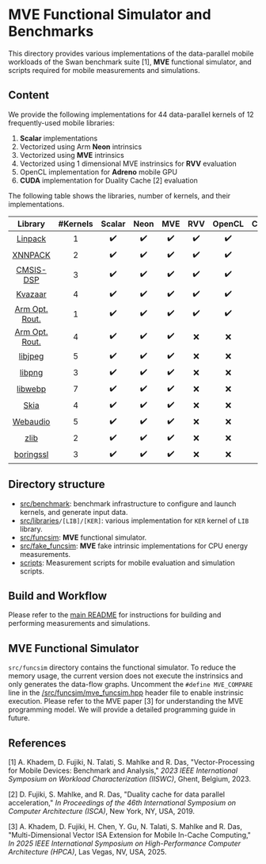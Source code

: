 # MVE Functional Simulator and Benchmarks

This directory provides various implementations of the data-parallel mobile workloads of the Swan benchmark suite \[1\], **MVE** functional simulator, and scripts required for mobile measurements and simulations.

## Content

We provide the following implementations for 44 data-parallel kernels of 12 frequently-used mobile libraries:

1. **Scalar** implementations
2. Vectorized using Arm **Neon** intrinsics
3. Vectorized using **MVE** intrinsics
4. Vectorized using 1 dimensional MVE instrinsics for **RVV** evaluation
5. OpenCL implementation for **Adreno** mobile GPU
6. **CUDA** implementation for Duality Cache \[2\] evaluation 

The following table shows the libraries, number of kernels, and their implementations.

<div align="center">

| Library | #Kernels | Scalar | Neon | MVE | RVV | OpenCL | CUDA |
| :-----: | :------: | :----: | :--: | :-: | :-: | :----: | :--: |
| [Linpack](/benchmarks/src/libraries/linpack/) | 1 | :heavy_check_mark: | :heavy_check_mark: | :heavy_check_mark: | :heavy_check_mark: | :heavy_check_mark: | :heavy_check_mark: |
| [XNNPACK](/benchmarks/src/libraries/xnnpack/) | 2 | :heavy_check_mark: | :heavy_check_mark: | :heavy_check_mark: | :heavy_check_mark: | :heavy_check_mark: | :heavy_check_mark: |
| [CMSIS-DSP](/benchmarks/src/libraries/cmsisdsp/) | 3 | :heavy_check_mark: | :heavy_check_mark: | :heavy_check_mark: | :heavy_check_mark: | :heavy_check_mark: | :heavy_check_mark: |
| [Kvazaar](/benchmarks/src/libraries/kvazaar/) | 4 | :heavy_check_mark: | :heavy_check_mark: | :heavy_check_mark: | :heavy_check_mark: | :heavy_check_mark: | :heavy_check_mark: |
| [Arm Opt. Rout.](/benchmarks/src/libraries/optroutines/) | 1 | :heavy_check_mark: | :heavy_check_mark: | :heavy_check_mark: | :heavy_check_mark: | :heavy_check_mark: | :heavy_check_mark: |
| [Arm Opt. Rout.](/benchmarks/src/libraries/optroutines/) | 4 | :heavy_check_mark: | :heavy_check_mark: | :heavy_check_mark: | :x: | :x: | :x: |
| [libjpeg](/benchmarks/src/libraries/libjpeg/) | 5 | :heavy_check_mark: | :heavy_check_mark: | :heavy_check_mark: | :x: | :x: | :x: |
| [libpng](/benchmarks/src/libraries/libpng/) | 3 | :heavy_check_mark: | :heavy_check_mark: | :heavy_check_mark: | :x: | :x: | :x: |
| [libwebp](/benchmarks/src/libraries/libwebp/) | 7 | :heavy_check_mark: | :heavy_check_mark: | :heavy_check_mark: | :x: | :x: | :x: |
| [Skia](/benchmarks/src/libraries/skia/) | 4 | :heavy_check_mark: | :heavy_check_mark: | :heavy_check_mark: | :x: | :x: | :x: |
| [Webaudio](/benchmarks/src/libraries/webaudio/) | 5 | :heavy_check_mark: | :heavy_check_mark: | :heavy_check_mark: | :x: | :x: | :x: |
| [zlib](/benchmarks/src/libraries/zlib/) | 2 | :heavy_check_mark: | :heavy_check_mark: | :heavy_check_mark: | :x: | :x: | :x: |
| [boringssl](/benchmarks/src/libraries/boringssl/) | 3 | :heavy_check_mark: | :heavy_check_mark: | :heavy_check_mark: | :x: | :x: | :x: |

</div>

## Directory structure

- [src/benchmark](/src/benchmark/): benchmark infrastructure to configure and launch kernels, and generate input data.
- [src/libraries](/src/libraries/)`/[LIB]/[KER]`: various implementation for `KER` kernel of `LIB` library.
- [src/funcsim](/src/funcsim/): **MVE** functional simulator.
- [src/fake_funcsim](/src/funcsim/): **MVE** fake intrinsic implementations for CPU energy measurements.
- [scripts](scripts/): Measurement scripts for mobile evaluation and simulation scripts.

## Build and Workflow

Please refer to the [main README](/README) for instructions for building and performing measurements and simulations.

## MVE Functional Simulator

`src/funcsim` directory contains the functional simulator.
To reduce the memory usage, the current version does not execute the instrinsics and only generates the data-flow graphs.
Uncomment the `#define MVE_COMPARE` line in the [/src/funcsim/mve_funcsim.hpp](/src/funcsim/mve_funcsim.hpp) header file to enable instrinsic execution.
Please refer to the MVE paper \[3\] for understanding the MVE programming model.
We will provide a detailed programming guide in future.

## References

\[1\] A. Khadem, D. Fujiki, N. Talati, S. Mahlke and R. Das, "Vector-Processing for Mobile Devices: Benchmark and Analysis," *2023 IEEE International Symposium on Workload Characterization (IISWC)*, Ghent, Belgium, 2023.

\[2\] D. Fujiki, S. Mahlke, and R. Das, "Duality cache for data parallel acceleration," *In Proceedings of the 46th International Symposium on Computer Architecture (ISCA)*, New York, NY, USA, 2019.

\[3\] A. Khadem, D. Fujiki, H. Chen, Y. Gu, N. Talati, S. Mahlke and R. Das, "Multi-Dimensional Vector ISA Extension for Mobile In-Cache Computing," *In 2025 IEEE International Symposium on High-Performance Computer Architecture (HPCA)*, Las Vegas, NV, USA, 2025.